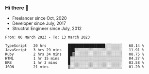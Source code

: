 ### Hi there 👋

- Freelancer since Oct, 2020
- Developer since July, 2017
- Structral Engineer since July, 2012

<!--START_SECTION:waka-->

```text
From: 06 March 2023 - To: 13 March 2023

TypeScript   20 hrs          █████████████████░░░░░░░░   68.14 %
JavaScript   3 hrs 29 mins   ███░░░░░░░░░░░░░░░░░░░░░░   11.91 %
Ruby         2 hrs 34 mins   ██▒░░░░░░░░░░░░░░░░░░░░░░   08.75 %
HTML         1 hr 15 mins    █░░░░░░░░░░░░░░░░░░░░░░░░   04.27 %
ERB          1 hr 3 mins     █░░░░░░░░░░░░░░░░░░░░░░░░   03.58 %
JSON         21 mins         ▒░░░░░░░░░░░░░░░░░░░░░░░░   01.20 %
```

<!--END_SECTION:waka-->
